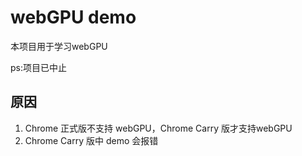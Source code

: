 # webGPU demo
本项目用于学习webGPU

ps:项目已中止

## 原因
1. Chrome 正式版不支持 webGPU，Chrome Carry 版才支持webGPU
2. Chrome Carry 版中 demo 会报错
